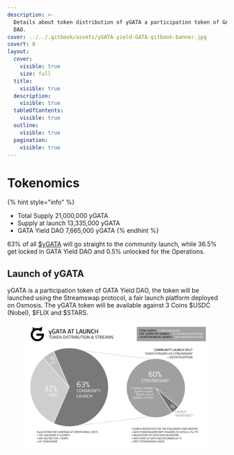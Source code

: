 ```yaml
---
description: >-
  Details about token distribution of yGATA a participation token of GATA Yield
  DAO.
cover: ../../.gitbook/assets/yGATA-yield-GATA-gitbook-banner.jpg
coverY: 0
layout:
  cover:
    visible: true
    size: full
  title:
    visible: true
  description:
    visible: true
  tableOfContents:
    visible: true
  outline:
    visible: true
  pagination:
    visible: true
---
```


# Tokenomics



{% hint style="info" %}
* Total Supply 21,000,000 yGATA
* Supply at launch 13,335,000 yGATA&#x20;
* GATA Yield DAO 7,665,000 yGATA&#x20;
{% endhint %}

63% of all [$yGATA](https://x.com/search?q=%24yGATA\&src=cashtag\_click) will go straight to the community launch, while 36.5% get locked in GATA Yield DAO  and 0.5% unlocked for the Operations.&#x20;

## Launch of yGATA

yGATA is a participation token of GATA Yield DAO, the token will be launched using the Streamswap protocol, a fair launch platform deployed on Osmosis. The yGATA token will be available against 3 Coins $USDC (Nobel), $FLIX and $STARS. &#x20;

<figure><img src="../../.gitbook/assets/image.png" alt=""><figcaption></figcaption></figure>
